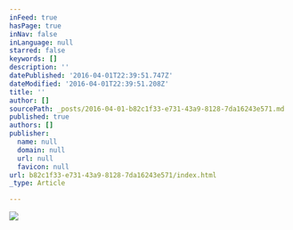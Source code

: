 ```yaml
---
inFeed: true
hasPage: true
inNav: false
inLanguage: null
starred: false
keywords: []
description: ''
datePublished: '2016-04-01T22:39:51.747Z'
dateModified: '2016-04-01T22:39:51.208Z'
title: ''
author: []
sourcePath: _posts/2016-04-01-b82c1f33-e731-43a9-8128-7da16243e571.md
published: true
authors: []
publisher:
  name: null
  domain: null
  url: null
  favicon: null
url: b82c1f33-e731-43a9-8128-7da16243e571/index.html
_type: Article

---
```

![](https://s3-us-west-2.amazonaws.com/the-grid-img/p/b762cf80b1baf6675040afdd781bafc37cb95271.jpg)